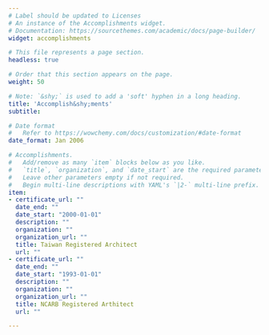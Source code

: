 ```yaml
---
# Label should be updated to Licenses
# An instance of the Accomplishments widget.
# Documentation: https://sourcethemes.com/academic/docs/page-builder/
widget: accomplishments

# This file represents a page section.
headless: true

# Order that this section appears on the page.
weight: 50

# Note: `&shy;` is used to add a 'soft' hyphen in a long heading.
title: 'Accomplish&shy;ments'
subtitle:

# Date format
#   Refer to https://wowchemy.com/docs/customization/#date-format
date_format: Jan 2006

# Accomplishments.
#   Add/remove as many `item` blocks below as you like.
#   `title`, `organization`, and `date_start` are the required parameters.
#   Leave other parameters empty if not required.
#   Begin multi-line descriptions with YAML's `|2-` multi-line prefix.
item:
- certificate_url: ""
  date_end: ""
  date_start: "2000-01-01"
  description: ""
  organization: ""
  organization_url: ""
  title: Taiwan Registered Architect
  url: ""
- certificate_url: ""
  date_end: ""
  date_start: "1993-01-01"
  description: ""
  organization: ""
  organization_url: ""
  title: NCARB Registered Arthitect
  url: ""

---
```

